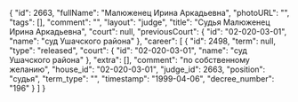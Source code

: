 {
    "id": 2663,
    "fullName": "Малюженец Ирина Аркадьевна",
    "photoURL": "",
    "tags": [],
    "comment": "",
    "layout": "judge",
    "title": "Судья Малюженец Ирина Аркадьевна",
    "court": null,
    "previousCourt": {
        "id": "02-020-03-01",
        "name": "суд Ушачского района"
    },
    "career": [
        {
            "id": 2498,
            "term": null,
            "type": "released",
            "court": {
                "id": "02-020-03-01",
                "name": "суд Ушачского района"
            },
            "extra": [],
            "comment": "по собственному желанию",
            "house_id": "02-020-03-01",
            "judge_id": 2663,
            "position": "судья",
            "term_type": "",
            "timestamp": "1999-04-06",
            "decree_number": "196"
        }
    ]
}